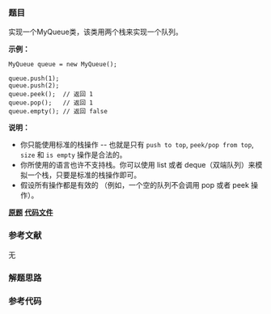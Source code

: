 ### 题目
实现一个MyQueue类，该类用两个栈来实现一个队列。

  

 **示例：**

    
    
    MyQueue queue = new MyQueue();  
      
    queue.push(1);  
    queue.push(2);  
    queue.peek();  // 返回 1  
    queue.pop();   // 返回 1  
    queue.empty(); // 返回 false

  

 **说明：**  

  * 你只能使用标准的栈操作 -- 也就是只有 `push to top`, `peek/pop from top`, `size` 和 `is empty` 操作是合法的。
  * 你所使用的语言也许不支持栈。你可以使用 list 或者 deque（双端队列）来模拟一个栈，只要是标准的栈操作即可。
  * 假设所有操作都是有效的 （例如，一个空的队列不会调用 pop 或者 peek 操作）。

 **[原题](https://leetcode-cn.com/problems/implement-queue-using-stacks-lcci/)**    **[代码文件]()**


### 参考文献
无

### 解题思路




### 参考代码

```go


```




